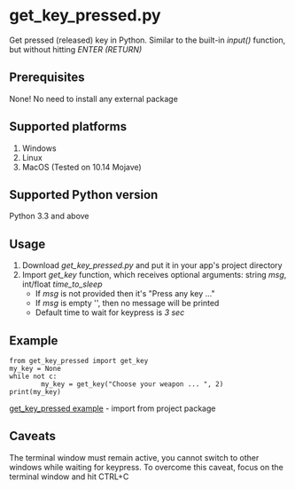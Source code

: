 # get_key_pressed.py #
Get pressed (released) key in Python.
Similar to the built-in *input()* function, but without hitting *ENTER (RETURN)*

## Prerequisites ##
None! No need to install any external package

## Supported platforms ##
1. Windows
2. Linux
3. MacOS (Tested on 10.14 Mojave)

## Supported Python version ##
Python 3.3 and above

## Usage ##
1. Download *get_key_pressed.py* and put it in your app's project directory
2. Import *get_key* function, which receives optional arguments: string *msg*, int/float *time_to_sleep*
    - If *msg* is not provided then it's "Press any key ..."
    - If *msg* is empty '', then no message will be printed
    - Default time to wait for keypress is *3 sec*

## Example  ##
```
from get_key_pressed import get_key
my_key = None
while not c:
        my_key = get_key("Choose your weapon ... ", 2)
print(my_key)
```

[get_key_pressed example](examples/get_key_pressed.py) - import from project package

## Caveats ##
The terminal window must remain active, you cannot switch to other windows while waiting for keypress.
To overcome this caveat, focus on the terminal window and hit CTRL+C
